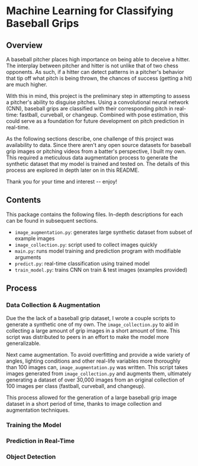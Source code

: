 # Machine Learning for Classifying Baseball Grips

## Overview
A baseball pitcher places high importance on being able to deceive a hitter.
The interplay between pitcher and hitter is not unlike that of two chess 
opponents. As such, if a hitter can detect patterns in a pitcher's behavior
that tip off what pitch is being thrown, the chances of success (getting a hit)
are much higher.  

With this in mind, this project is the preliminary step in attempting to 
assess a pitcher's ability to disguise pitches. Using a convolutional 
neural network (CNN), baseball grips are classified with their corresponding
pitch in real-time: fastball, curveball, or changeup. Combined with pose 
estimation, this could serve as a foundation for future development on pitch 
prediction in real-time.

As the following sections describe, one challenge of this project was 
availability to data. Since there aren't any open source datasets for
baseball grip images or pitching videos from a batter's perspective, 
I built my own. This required a meticulous data augmentation process
to generate the synthetic dataset that my model is trained and tested 
on. The details of this process are explored in depth later on in this
README.

Thank you for your time and interest -- enjoy!

## Contents
This package contains the following files. In-depth descriptions for each 
can be found in subsequent sections.  

 - `image_augmentation.py`: generates large synthetic dataset from subset of example images  
 - `image_collection.py`: script used to collect images quickly
 - `main.py`: runs model training and prediction program with modifiable arguments
 - `predict.py`: real-time classification using trained model
 - `train_model.py`: trains CNN on train & test images (examples provided)

 ## Process

 ### Data Collection & Augmentation
 Due the the lack of a baseball grip dataset, I wrote a couple scripts to generate a synthetic 
 one of my own. The `image_collection.py` to aid in collecting a large amount of grip images in 
 a short amount of time. This script was distributed to peers in an effort to make the model 
 more generalizable.  

 Next came augmentation. To avoid overfitting and provide a wide variety of angles, lighting
 conditions and other real-life variables more thoroughly than 100 images can, 
 `image_augmentation.py` was written. This script takes images generated from `image_collection.py`
 and augments them, ultimately generating a dataset of over 30,000 images from an original 
 collection of 100 images per class (fastball, curveball, and changeup).  

 This process allowed for the generation of a large baseball grip image dataset in a short 
 period of time, thanks to image collection and augmentation techniques.

 ### Training the Model

 ### Prediction in Real-Time

 ### Object Detection
